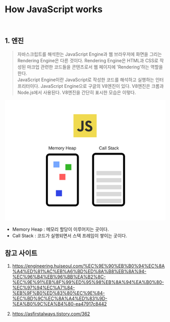 # How JavaScript works 

<br>

## 1. 엔진 

> 자바스크립트를 해석한는 JavaScript Engine과 웹 브라우저에 화면을 그리는 Rendering Engine은 다른 것이다. Rendering Engine은 HTML과 CSS로 작성된 마크업 관련한 코드들을 콘텐츠로서 웹 페이지에 'Rendering'하는 역할을 한다. <br> 
>  JavaScript Engine이란 JavaScript로 작성한 코드를 해석하고 실행하는 인터프리터이다. JavaScript Engine으로 구글의 V8엔진이 있다. V8엔진은 크롬과 Node.js에서 사용된다. V8엔진을 간단히 표시한 모습은 이렇다. 

![](../img/v8_structure.png)

- Memory Heap : 메모리 할당이 이루어지는 곳이다. 
- Call Stack : 코드가 실행되면서 스택 프레임이 쌓이는 곳이다. 



## 참고 사이트 
1. https://engineering.huiseoul.com/%EC%9E%90%EB%B0%94%EC%8A%A4%ED%81%AC%EB%A6%BD%ED%8A%B8%EB%8A%94-%EC%96%B4%EB%96%BB%EA%B2%8C-%EC%9E%91%EB%8F%99%ED%95%98%EB%8A%94%EA%B0%80-%EC%97%94%EC%A7%84-%EB%9F%B0%ED%83%80%EC%9E%84-%EC%BD%9C%EC%8A%A4%ED%83%9D-%EA%B0%9C%EA%B4%80-ea47917c8442

2. https://asfirstalways.tistory.com/362